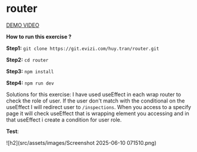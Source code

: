# router

[DEMO VIDEO](https://drive.google.com/file/d/1jb4G5cMmHDgBdvWNm_KJuEYxppxVcBvl/view?usp=sharing)

**How to run this exercise ?**

**Step1:** `git clone https://git.evizi.com/huy.tran/router.git`

**Step2:** `cd router`

**Step3:** `npm install`

**Step4:** `npm run dev`

Solutions for this exercise: I have used useEffect in each wrap router to check the role of user. If the user don't match with the conditional on the useEffect I will redirect user to `/inspections`. When you access to a specify page it will check useEffect that is wrapping element you accessing and in that useEffect i create a condition for user role.

**Test**:

![h2](src/assets/images/Screenshot 2025-06-10 071510.png)
